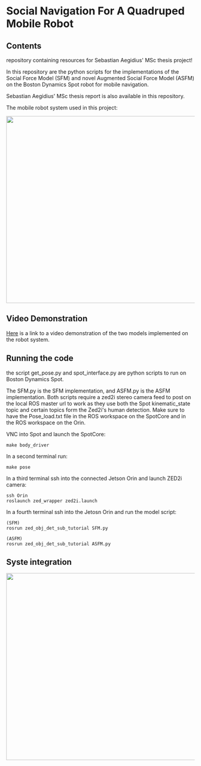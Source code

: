 # Social Navigation For A Quadruped Mobile Robot

## Contents
repository containing resources for Sebastian Aegidius' MSc thesis project!

In this repository are the python scripts for the implementations of the Social Force Model (SFM) and novel Augmented Social Force Model (ASFM) on the Boston Dynamics Spot robot for mobile navigation.

Sebastian Aegidius' MSc thesis report is also available in this repository.


The mobile robot system used in this project:

<img src="https://user-images.githubusercontent.com/66956640/188476203-c055e23c-2813-4460-a432-e5dfed2b4cf9.png" alt="" data-canonical-src="[](https://user-images.githubusercontent.com/66956640/188476203-c055e23c-2813-4460-a432-e5dfed2b4cf9.png)" width="537" height="500" />

## Video Demonstration
[Here](https://youtu.be/36d5Frar4pE) is a link to a video demonstration of the two models implemented on the robot system.


## Running the code

the script get_pose.py and spot_interface.py are python scripts to run on Boston Dynamics Spot.

The SFM.py is the SFM implementation, and ASFM.py is the ASFM implementation. Both scripts require a zed2i stereo camera feed to post on the local ROS master url to work as they use both the Spot kinematic_state topic and certain topics form the Zed2i's human detection. Make sure to have the Pose_load.txt file in the ROS workspace on the SpotCore and in the ROS workspace on the Orin.

VNC into Spot and launch the SpotCore:
```
make body_driver
```
In a second terminal run:
```
make pose
```
In a third terminal ssh into the connected Jetson Orin and launch ZED2i camera:
```
ssh Orin
roslaunch zed_wrapper zed2i.launch
```
In a fourth terminal ssh into the Jetosn Orin and run the model script:
```
(SFM)
rosrun zed_obj_det_sub_tutorial SFM.py

(ASFM)
rosrun zed_obj_det_sub_tutorial ASFM.py
```

## Syste integration
<img src="https://user-images.githubusercontent.com/66956640/188483403-e3673c34-27d7-48ba-b504-c0e2d04e01e1.jpg" alt="" data-canonical-src="[](https://user-images.githubusercontent.com/66956640/188483403-e3673c34-27d7-48ba-b504-c0e2d04e01e1.jpg)" width="618" height="500" />
